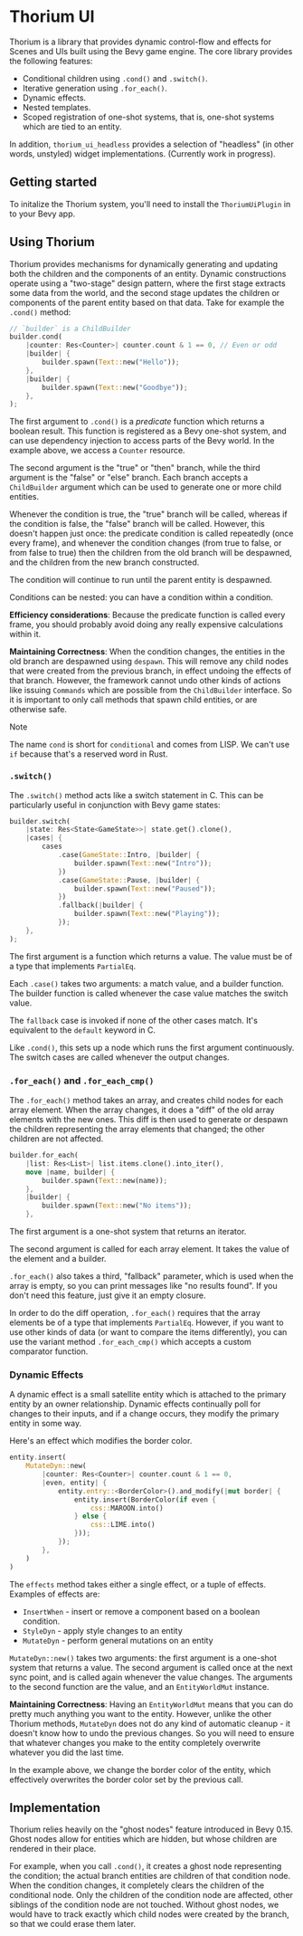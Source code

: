# Thorium UI

Thorium is a library that provides dynamic control-flow and effects for Scenes and UIs built
using the Bevy game engine. The core library provides the following features:

- Conditional children using `.cond()` and `.switch()`.
- Iterative generation using `.for_each()`.
- Dynamic effects.
- Nested templates.
- Scoped registration of one-shot systems, that is, one-shot systems which are tied to an entity.

In addition, `thorium_ui_headless` provides a selection of "headless" (in other words, unstyled)
widget implementations. (Currently work in progress).

## Getting started

To initalize the Thorium system, you'll need to install the `ThoriumUiPlugin` in to your Bevy app.

## Using Thorium

Thorium provides mechanisms for dynamically generating and updating both the children and the
components of an entity. Dynamic constructions operate using a "two-stage" design pattern, where
the first stage extracts some data from the world, and the second stage updates the children
or components of the parent entity based on that data. Take for example the `.cond()` method:

```rust
// `builder` is a ChildBuilder
builder.cond(
    |counter: Res<Counter>| counter.count & 1 == 0, // Even or odd
    |builder| {
        builder.spawn(Text::new("Hello"));
    },
    |builder| {
        builder.spawn(Text::new("Goodbye"));
    },
);
```

The first argument to `.cond()` is a _predicate_ function which returns a boolean result. This
function is registered as a Bevy one-shot system, and can use dependency injection to access
parts of the Bevy world. In the example above, we access a `Counter` resource.

The second argument is the "true" or "then" branch, while the third argument is the "false" or
"else" branch. Each branch accepts a `ChildBuilder` argument which can be used to generate one
or more child entities.

Whenever the condition is true, the "true" branch will be called, whereas if the condition is
false, the "false" branch will be called. However, this doesn't happen just once: the predicate
condition is called repeatedly (once every frame), and whenever the condition changes (from true
to false, or from false to true) then the children from the old branch will be despawned, and
the children from the new branch constructed.

The condition will continue to run until the parent entity is despawned.

Conditions can be nested: you can have a condition within a condition.

**Efficiency considerations**: Because the predicate function is called every frame, you should
probably avoid doing any really expensive calculations within it.

**Maintaining Correctness**: When the condition changes, the entities in the old branch are despawned
using `despawn`. This will remove any child nodes that were created from the previous
branch, in effect undoing the effects of that branch. However, the framework cannot undo other
kinds of actions like issuing `Commands` which are possible from the `ChildBuilder` interface.
So it is important to only call methods that spawn child entities, or are otherwise safe.

> [!NOTE]
> The name `cond` is short for `conditional` and comes from LISP. We can't use `if` because that's
> a reserved word in Rust.

### `.switch()`

The `.switch()` method acts like a switch statement in C. This can be particularly useful in
conjunction with Bevy game states:

```rust
builder.switch(
    |state: Res<State<GameState>>| state.get().clone(),
    |cases| {
        cases
            .case(GameState::Intro, |builder| {
                builder.spawn(Text::new("Intro"));
            })
            .case(GameState::Pause, |builder| {
                builder.spawn(Text::new("Paused"));
            })
            .fallback(|builder| {
                builder.spawn(Text::new("Playing"));
            });
    },
);
```

The first argument is a function which returns a value. The value must be of a type that implements
`PartialEq`.

Each `.case()` takes two arguments: a match value, and a builder function. The builder function
is called whenever the case value matches the switch value.

The `fallback` case is invoked if none of the other cases match. It's equivalent to the `default`
keyword in C.

Like `.cond()`, this sets up a node which runs the first argument continuously. The switch cases
are called whenever the output changes.

### `.for_each()` and `.for_each_cmp()`

The `.for_each()` method takes an array, and creates child nodes for each array element. When
the array changes, it does a "diff" of the old array elements with the new ones. This diff is
then used to generate or despawn the children representing the array elements that changed; the
other children are not affected.

```rust
builder.for_each(
    |list: Res<List>| list.items.clone().into_iter(),
    move |name, builder| {
        builder.spawn(Text::new(name));
    },
    |builder| {
        builder.spawn(Text::new("No items"));
    },
```

The first argument is a one-shot system that returns an iterator.

The second argument is called for each array element. It takes the value of the element and
a builder.

`.for_each()` also takes a third, "fallback" parameter, which is used when the array is empty,
so you can print messages like "no results found". If you don't need this feature, just give it
an empty closure.

In order to do the diff operation, `.for_each()` requires that the array elements be of a type
that implements `PartialEq`. However, if you want to use other kinds of data (or want to compare
the items differently), you can use the variant method `.for_each_cmp()` which accepts a custom
comparator function.

### Dynamic Effects

A dynamic effect is a small satellite entity which is attached to the primary entity by an
owner relationship. Dynamic effects continually poll for changes to their inputs, and if a change
occurs, they modify the primary entity in some way.

Here's an effect which modifies the border color.

```rust
entity.insert(
    MutateDyn::new(
        |counter: Res<Counter>| counter.count & 1 == 0,
        |even, entity| {
            entity.entry::<BorderColor>().and_modify(|mut border| {
                entity.insert(BorderColor(if even {
                    css::MAROON.into()
                } else {
                    css::LIME.into()
                }));
            });
        },
    )
)
```

The `effects` method takes either a single effect, or a tuple of effects. Examples of effects
are:

- `InsertWhen` - insert or remove a component based on a boolean condition.
- `StyleDyn` - apply style changes to an entity
- `MutateDyn` - perform general mutations on an entity

`MutateDyn::new()` takes two arguments: the first argument is a one-shot system that returns a
value. The second argument is called once at the next sync point, and is called again whenever the
value changes. The arguments to the second function are the value, and an `EntityWorldMut` instance.

**Maintaining Correctness**: Having an `EntityWorldMut` means that you can do pretty much anything
you want to the entity. However, unlike the other Thorium methods, `MutateDyn` does not do any
kind of automatic cleanup - it doesn't know how to undo the previous changes. So you will need to
ensure that whatever changes you make to the entity completely overwrite whatever you did the
last time.

In the example above, we change the border color of the entity, which effectively overwrites
the border color set by the previous call.

## Implementation

Thorium relies heavily on the "ghost nodes" feature introduced in Bevy 0.15. Ghost nodes allow
for entities which are hidden, but whose children are rendered in their place.

For example, when you call `.cond()`, it creates a ghost node representing the condition; the actual
branch entities are children of that condition node. When the condition changes, it completely
clears the children of the conditional node. Only the children of the condition node are affected,
other siblings of the condition node are not touched. Without ghost nodes, we would have to track
exactly which child nodes were created by the branch, so that we could erase them later.
